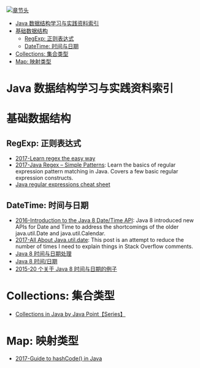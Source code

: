 [![章节头](https://parg.co/UGo)](https://parg.co/b4z) 
 - [Java 数据结构学习与实践资料索引](#java-%E6%95%B0%E6%8D%AE%E7%BB%93%E6%9E%84%E5%AD%A6%E4%B9%A0%E4%B8%8E%E5%AE%9E%E8%B7%B5%E8%B5%84%E6%96%99%E7%B4%A2%E5%BC%95)
- [基础数据结构](#%E5%9F%BA%E7%A1%80%E6%95%B0%E6%8D%AE%E7%BB%93%E6%9E%84)
  * [RegExp: 正则表达式](#regexp-%E6%AD%A3%E5%88%99%E8%A1%A8%E8%BE%BE%E5%BC%8F)
  * [DateTime: 时间与日期](#datetime-%E6%97%B6%E9%97%B4%E4%B8%8E%E6%97%A5%E6%9C%9F)
- [Collections: 集合类型](#collections-%E9%9B%86%E5%90%88%E7%B1%BB%E5%9E%8B)
- [Map: 映射类型](#map-%E6%98%A0%E5%B0%84%E7%B1%BB%E5%9E%8B) 

# Java 数据结构学习与实践资料索引

# 基础数据结构
## RegExp: 正则表达式

- [2017-Learn regex the easy way](https://github.com/zeeshanu/learn-regex)
- [2017-Java Regex – Simple Patterns](http://www.novixys.com/blog/java-regex-simple-patterns/): Learn the basics of regular expression pattern matching in Java. Covers a few basic regular expression constructs.
- [Java regular expressions cheat sheet](https://zeroturnaround.com/rebellabs/java-regular-expressions-cheat-sheet)
## DateTime: 时间与日期
- [2016-Introduction to the Java 8 Date/Time API](http://www.baeldung.com/java-8-date-time-intro): Java 8 introduced new APIs for Date and Time to address the shortcomings of the older java.util.Date and java.util.Calendar.
- [2017-All About Java.util.date](https://codeblog.jonskeet.uk/2017/04/23/all-about-java-util-date/): This post is an attempt to reduce the number of times I need to explain things in Stack Overflow comments.
- [Java 8 时间与日期处理](http://www.liaoxuefeng.com/article/00141939241051502ada88137694b62bfe844cd79e12c32000)
- [Java 8 时间/日期](http://www.importnew.com/14140.html)
- [2015-20 个关于 Java 8 时间与日期的例子](http://javarevisited.blogspot.com/2015/03/20-examples-of-date-and-time-api-from-Java8.html)
# Collections: 集合类型

- [Collections in Java by Java Point【Series】](https://www.javatpoint.com/collections-in-java)
# Map: 映射类型

- [2017-Guide to hashCode() in Java](http://www.baeldung.com/java-hashcode)